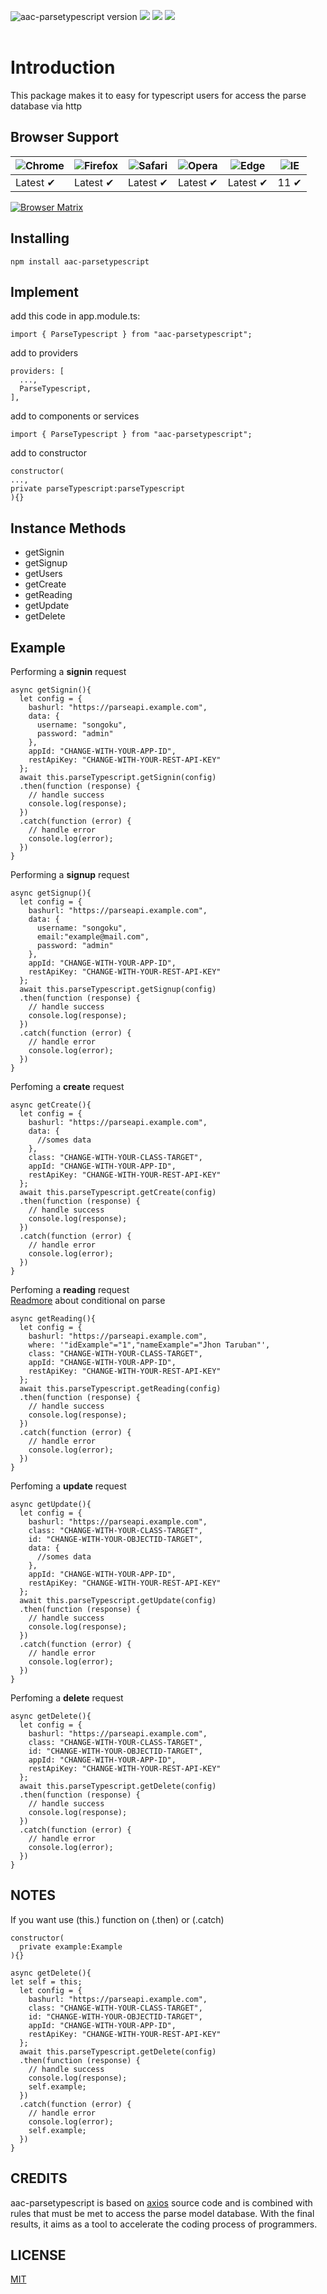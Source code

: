 <img src="https://img.shields.io/badge/aac--parsetypescript-v.19.4.9-red.svg?style=flat&logo=npm" alt="aac-parsetypescript version"> <img src="https://img.shields.io/badge/base-httpclient-orange.svg"> <img src="https://img.shields.io/badge/build-crud-brightgreen.svg"> <img src="https://img.shields.io/badge/install%20size-388%20kB-lightgray.svg">
<br><br>
# Introduction
This package makes it to easy for typescript users for access the parse database via http

## Browser Support

![Chrome](https://raw.github.com/alrra/browser-logos/master/src/chrome/chrome_48x48.png) | ![Firefox](https://raw.github.com/alrra/browser-logos/master/src/firefox/firefox_48x48.png) | ![Safari](https://raw.github.com/alrra/browser-logos/master/src/safari/safari_48x48.png) | ![Opera](https://raw.github.com/alrra/browser-logos/master/src/opera/opera_48x48.png) | ![Edge](https://raw.github.com/alrra/browser-logos/master/src/edge/edge_48x48.png) | ![IE](https://raw.github.com/alrra/browser-logos/master/src/archive/internet-explorer_9-11/internet-explorer_9-11_48x48.png) |
--- | --- | --- | --- | --- | --- |
Latest ✔ | Latest ✔ | Latest ✔ | Latest ✔ | Latest ✔ | 11 ✔ |

[![Browser Matrix](https://saucelabs.com/open_sauce/build_matrix/axios.svg)](https://saucelabs.com/u/axios)

## Installing
```npm install aac-parsetypescript```

## Implement
add this code in app.module.ts:
```
import { ParseTypescript } from "aac-parsetypescript";
```
add to providers
```
providers: [
  ...,
  ParseTypescript,
],
```
add to components or services
```
import { ParseTypescript } from "aac-parsetypescript";
```
add to constructor
```
constructor(
...,
private parseTypescript:parseTypescript
){}
```

## Instance Methods
- getSignin
- getSignup
- getUsers
- getCreate
- getReading
- getUpdate
- getDelete

## Example
Performing a <b>signin</b> request
```
async getSignin(){
  let config = {
    bashurl: "https://parseapi.example.com",
    data: {
      username: "songoku",
      password: "admin"
    },
    appId: "CHANGE-WITH-YOUR-APP-ID",
    restApiKey: "CHANGE-WITH-YOUR-REST-API-KEY"
  };
  await this.parseTypescript.getSignin(config)
  .then(function (response) {
    // handle success
    console.log(response);
  })
  .catch(function (error) {
    // handle error
    console.log(error);
  })
}
```

Performing a <b>signup</b> request
```
async getSignup(){
  let config = {
    bashurl: "https://parseapi.example.com",
    data: {
      username: "songoku",
      email:"example@mail.com",
      password: "admin"
    },
    appId: "CHANGE-WITH-YOUR-APP-ID",
    restApiKey: "CHANGE-WITH-YOUR-REST-API-KEY"
  };
  await this.parseTypescript.getSignup(config)
  .then(function (response) {
    // handle success
    console.log(response);
  })
  .catch(function (error) {
    // handle error
    console.log(error);
  })
}
```

Perfoming a <b>create</b> request
```
async getCreate(){
  let config = {
    bashurl: "https://parseapi.example.com",
    data: {
      //somes data
    },
    class: "CHANGE-WITH-YOUR-CLASS-TARGET",
    appId: "CHANGE-WITH-YOUR-APP-ID",
    restApiKey: "CHANGE-WITH-YOUR-REST-API-KEY"
  };
  await this.parseTypescript.getCreate(config)
  .then(function (response) {
    // handle success
    console.log(response);
  })
  .catch(function (error) {
    // handle error
    console.log(error);
  })
}
```

Perfoming a <b>reading</b> request<br>
[Readmore](https://docs.parseplatform.org/rest/guide/) about conditional on parse
```
async getReading(){
  let config = {
    bashurl: "https://parseapi.example.com",
    where: '"idExample"="1","nameExample"="Jhon Taruban"',
    class: "CHANGE-WITH-YOUR-CLASS-TARGET",
    appId: "CHANGE-WITH-YOUR-APP-ID",
    restApiKey: "CHANGE-WITH-YOUR-REST-API-KEY"
  };
  await this.parseTypescript.getReading(config)
  .then(function (response) {
    // handle success
    console.log(response);
  })
  .catch(function (error) {
    // handle error
    console.log(error);
  })
}
```

Perfoming a <b>update</b> request
```
async getUpdate(){
  let config = {
    bashurl: "https://parseapi.example.com",
    class: "CHANGE-WITH-YOUR-CLASS-TARGET",
    id: "CHANGE-WITH-YOUR-OBJECTID-TARGET",
    data: {
      //somes data
    },
    appId: "CHANGE-WITH-YOUR-APP-ID",
    restApiKey: "CHANGE-WITH-YOUR-REST-API-KEY"
  };
  await this.parseTypescript.getUpdate(config)
  .then(function (response) {
    // handle success
    console.log(response);
  })
  .catch(function (error) {
    // handle error
    console.log(error);
  })
}
```

Perfoming a <b>delete</b> request
```
async getDelete(){
  let config = {
    bashurl: "https://parseapi.example.com",
    class: "CHANGE-WITH-YOUR-CLASS-TARGET",
    id: "CHANGE-WITH-YOUR-OBJECTID-TARGET",
    appId: "CHANGE-WITH-YOUR-APP-ID",
    restApiKey: "CHANGE-WITH-YOUR-REST-API-KEY"
  };
  await this.parseTypescript.getDelete(config)
  .then(function (response) {
    // handle success
    console.log(response);
  })
  .catch(function (error) {
    // handle error
    console.log(error);
  })
}
```

## NOTES
If you want use (this.) function on (.then) or (.catch)
```
constructor(
  private example:Example
){}

async getDelete(){
let self = this;
  let config = {
    bashurl: "https://parseapi.example.com",
    class: "CHANGE-WITH-YOUR-CLASS-TARGET",
    id: "CHANGE-WITH-YOUR-OBJECTID-TARGET",
    appId: "CHANGE-WITH-YOUR-APP-ID",
    restApiKey: "CHANGE-WITH-YOUR-REST-API-KEY"
  };
  await this.parseTypescript.getDelete(config)
  .then(function (response) {
    // handle success
    console.log(response);
    self.example;
  })
  .catch(function (error) {
    // handle error
    console.log(error);
    self.example;
  })
}
```
## CREDITS
aac-parsetypescript is based on [axios](https://github.com/axios/axios) source code and is combined with rules that must be met to access the parse model database. With the final results, it aims as a tool to accelerate the coding process of programmers.

## LICENSE
[MIT](https://github.com/aacassandra/aac-parsetypescript/blob/master/LICENSE)
